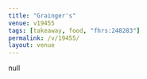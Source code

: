 ```yaml
---
title: "Grainger's"
venue: v19455
tags: [takeaway, food, "fhrs:248283"]
permalink: /v/19455/
layout: venue
---
```

null